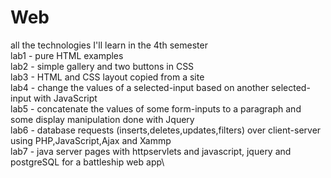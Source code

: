 # Web
all the technologies I'll learn in the 4th semester\
lab1 - pure HTML examples\
lab2 - simple gallery and two buttons in CSS\
lab3 - HTML and CSS layout copied from a site\
lab4 - change the values of a selected-input based on another selected-input with JavaScript\
lab5 - concatenate the values of some form-inputs to a paragraph and some display manipulation done with Jquery\
lab6 - database requests (inserts,deletes,updates,filters) over client-server using PHP,JavaScript,Ajax and Xammp\
lab7 - java server pages with httpservlets and javascript, jquery and postgreSQL for a battleship web app\

